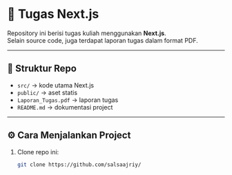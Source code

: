 # 🚀 Tugas Next.js

Repository ini berisi tugas kuliah menggunakan **Next.js**.  
Selain source code, juga terdapat laporan tugas dalam format PDF.

---

## 📂 Struktur Repo
- `src/` → kode utama Next.js 
- `public/` → aset statis
- `Laporan_Tugas.pdf` → laporan tugas
- `README.md` → dokumentasi project

---

## ⚙️ Cara Menjalankan Project
1. Clone repo ini:
   ```bash
   git clone https://github.com/salsaajriy/

